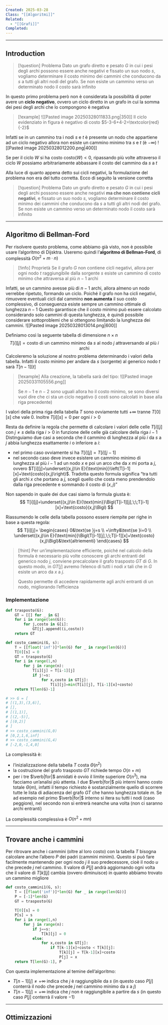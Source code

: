 ```yaml
---
Created: 2025-03-28
Class: "[[Algoritmi]]"
Related:
  - "[[Grafi]]"
Completed:
---
```

---
## Introduction

>[!question] Problema
>Dato un grafo diretto e pesato $G$ in cui i pesi degli archi possono essere anche negativi e fissato un suo nodo $s$, vogliamo determinare il costo minimo dei cammini che conducono da $s$ a tutti gli altri nodi del grafo. Se non esiste un cammino verso un determinato nodo il costo sarà infinito

In questo primo problema però non è considerata la possibilità di poter avere un **ciclo negativo**, ovvero un ciclo diretto in un grafo in cui la somma dei pesi degli archi che lo compongono è negativa

>[!example]
>![[Pasted image 20250328011833.png|350]]
>Il ciclo evidenziato in figura è negativo di costo $5-3-6+4-2=\textcolor{red}{-2}$

Infatti se in un cammino tra i nodi $s$ e $t$ è presente un nodo che appartiene ad un ciclo negativo allora non esiste un cammino minimo tra $s$ e $t$ (è $-\infty$)
![[Pasted image 20250328012200.png|400]]

Se per il ciclo $W$ si ha costo $\text{costo}(W)<0$, ripassando più volte attraverso il ciclo $W$ possiamo arbitrariamente abbassare il costo del cammino da $s$ a $t$

Alla luce di quanto appena detto sui cicli negativi, la formulazione del problema non era del tutto corretta. Ecco di seguito la versione corretta

>[!question] Problema
>Dato un grafo diretto e pesato $G$ in cui i pesi degli archi possono essere anche negativi **ma che non contiene cicli negativi**, e fissato un suo nodo $s$, vogliamo determinare il costo minimo dei cammini che conducono da $s$ a tutti gli altri nodi del grafo. Se non esiste un cammino verso un determinato nodo il costo sarà infinito

---
## Algoritmo di Bellman-Ford
Per risolvere questo problema, come abbiamo già visto, non è possibile usare l’algoritmo di Dijsktra. Useremo quindi l’**algoritmo di Bellman-Ford**, di complessità $O(n^2+m\cdot n)$

>[!info] Proprietà
>Se il grafo $G$ non contiene cicli negativi, allora per ogni nodo $t$ raggiungibile dalla sorgente $s$ esiste un cammino di costo minimo che attraversa al più $n-1$ archi

Infatti, se un cammino avesse più di $n-1$ archi, allora almeno un nodo verrebbe ripetuto, formando un ciclo. Poiché il grafo non ha cicli negativi, rimuovere eventuali cicli dal cammino **non aumenta** il suo costo complessivo, di conseguenza esiste sempre un cammino ottimale di lunghezza $n-1$
Questo garantisce che il costo minimo può essere calcolato considerando solo cammini di questa lunghezza, è quindi possibile considerare sottoproblemi che si ottengono limitando la lunghezza dei cammini.
![[Pasted image 20250328013014.png|600]]

Definiamo così la seguente tabella di dimensione $n\times n$
$$
T[i][j]=\text{costo di un cammino minimo da }s\text{ al nodo }j\text{ attraversando al più }i\text{ archi}
$$
Calcoleremo la soluzione al nostro problema determinando i valori della tabella. Infatti il costo minimo per andare da $s$ (sorgente) al generico nodo $t$ sarà $T[n-1][t]$

>[!example]
>Alla creazione, la tabella sarà del tipo:
>![[Pasted image 20250331105556.png]]
>
>Se $n-1$ e $n-2$ sono uguali allora ho il costo minimo, se sono diversi vuol dire che ci sta un ciclo negativo (i costi sono calcolati in base alla riga precedente)

I valori della prima riga della tabella $T$ sono ovviamente tutti $+\infty$ tranne $T[0][s]$ che vale $0$. Inoltre $T[i][s]=0$ per ogni $i>0$

Resta da definire la regola che permette di calcolare i valori delle celle $T[i][j]$ con $j\neq s$ della riga $i>0$ in funzione delle celle già calcolare della riga $i-1$
Distinguiamo due casi a seconda che il cammino di lunghezza al più $i$ da $s$ a $j$ abbia lunghezza esattamente $i$ o inferiore a $i$:
- nel primo caso ovviamente si ha $T[i][j]=T[i][j-1]$
- nel secondo caso deve invece esistere un cammino minimo di lunghezza al più $i-1$ ad un nodo $x$ e poi un arco che da $x$ mi porta a $j$, ovvero $T[i][j]=\underset{(x,j)\in E}{\text{min}}\left(T[i-1][x]+\text{costo}(x,j)\right)$. Tradotta questo formula significa “tra tutti gli archi $x$ che portano a $j$, scegli quello che costa meno prendendolo dalla riga precedente e sommando il costo di $(x,j)$”

Non sapendo in quale dei due casi siamo la formula giusta è:
$$
T[i][j]=\underset{(x,j)\in E}{\text{min}}\Bigl(T[i-1][j],\;\;T[i-1][x]+\text{costo}(x,j)\Bigl)
$$

Riassumendo le celle della tabella possono essere riempite per righe in base a questa regola:
$$
T[i][j]=
\begin{cases}
0&\text{se }j=s \\
+\infty&\text{se }i=0 \\
\underset{(x,j)\in E}{\text{min}}\Bigl(T[i-1][j],\;\;T[i-1][x]+\text{costo}(x,j)\Bigl)&\text{altriementi}
\end{cases}
$$

>[!hint]
>Per un’implementazione efficiente, poiché nel calcolo della formula è necessario più volte conoscere gli archi entranti del generico nodo $j$, conviene precalcolare il grafo trasposto $GT$ di $G$. In questo modo, in $GT[j]$ avremo l’elenco di tutti i nodi $x$ tali che in $G$ esiste un arco da $x$ a $j$.
>
>Questo permette di accedere rapidamente agli archi entranti di un nodo, migliorando l’efficienza

### Implementazione

```python
def trasposto(G):
	GT = [[] for _ in G]
	for i in range(len(G)):
		for j,costo in G[i]:
			GT[j].append((i,costo))
	return GT

def costo_cammini(G, s):
	T = [[float('inf')]*len(G) for _ in range(len(G))]
	T[0][s] = 0
	GT = trasposto(G)
	for i in range(1,n)
		for j in range(n):
			T[i][j] = T[i-1][j]
			if j!=s:
				for x,costo in GT[j]:
					T[i][j]=min(T[i][j], T[i-1][x]+costo)
	return T[len(G)-1]

# >> G = [
# [(1,3),(3,6)],
# [],
# [(1,1)],
# [(2,-5)],
# [(0,2)]
# ]
# >> costo_cammini(G,0)
# [0,2,1,6,inf]
# >> costo_cammini(G,4)
# [-2,0,-1,4,0]
```
La complessità è:
- l’inizializzazione della tabella $T$ costa $\Theta(n^2)$
- la costruzione del grafo trasposto $GT$ richiede tempo $O(n+m)$
- per i tre $\verb|for|$ annidati è ovvio il limite superiore $O(n^3)$, ma facciamo un’analisi più attenta. I due $\verb|for|$ più interni hanno costo totale $\Theta(m)$, infatti il tempo richiesto è sostanzialmente quello di scorrere tutte le lista di adiacenza del grafo $GT$ che hanno lunghezza totale $m$. Se ad esempio nel primo $\verb|for|$ interno si itera su tutti i nodi (caso peggiore), nel secondo non si entrerà neanche una volta (non ci saranno archi entranti)

La complessità complessiva è $O(n^2+mn)$

---
## Trovare anche i cammini
Per ritrovare anche i cammini (oltre al loro costo) con la tabella $T$ bisogna calcolare anche l’albero $P$ dei padri (cammini minimi). Questo si può fare facilmente mantenendo per ogni nodo $j$ il suo predecessore, cioè il nodo $u$ che precede $j$ nel cammino. Il valore di $P[j]$ andrà aggiornando ogni volta che il valore di $T[k][j]$ cambia (ovvero diminuisce) in quanto abbiamo trovato un cammino migliore

```python
def costo_cammini1(G, s):
	T = [[float('inf')]*len(G) for _ in range(len(G))]
	P = [-1]*len(G)
	GT = trasposto(G)
	
	T[0][s] = 0
	P[s] = s
	for i in range(1,n)
		for j in range(n):
			if j==s:
				T[k][j] = 0
			else:
				for x,costo in GT[j]:
					if T[k-1][x]+costo < T[k][j]:
						T[k][j] = T[k-1][x]+costo
						P[j] = x
	return T[len(G)-1], P
```
Con questa implementazione al temine dell’algoritmo:
- $T[n-1][j]\neq+\infty$ indica che $j$ è raggiungibile da $s$ (in questo caso $P[j]$ conterrà il nodo che precede $j$ nel cammino minimo da $s$ a $j$)
- $T[n-1][j]=+\infty$ indica che $j$ non è raggiungibile a partire da $s$ (in questo caso $P[j]$ conterrà il valore $-1$)

---
## Ottimizzazioni

